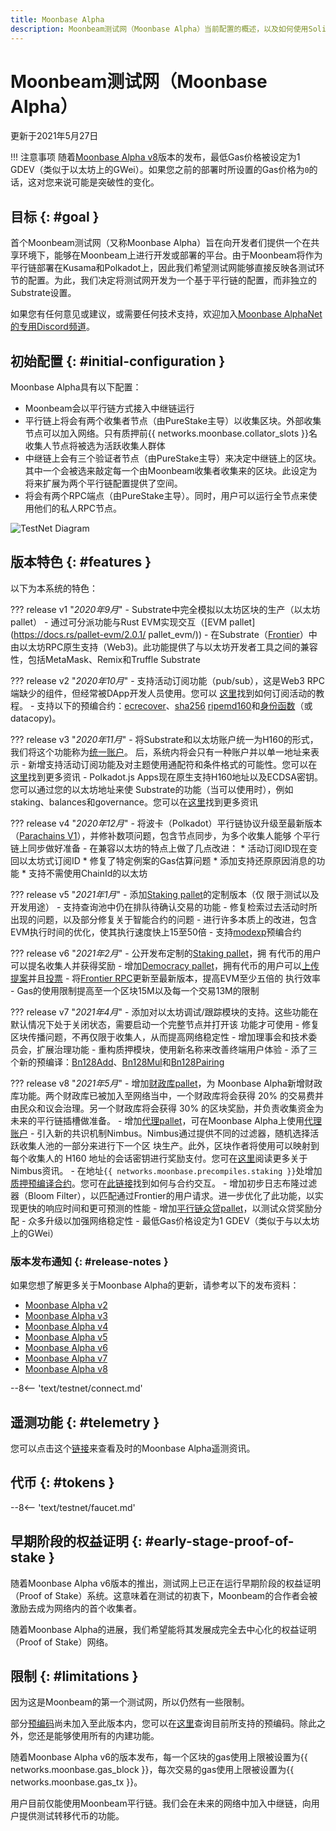 ```yaml
---
title: Moonbase Alpha
description: Moonbeam测试网（Moonbase Alpha）当前配置的概述，以及如何使用Solidity开始在其上进行构建。
---
```


# Moonbeam测试网（Moonbase Alpha）

更新于2021年5月27日

!!! 注意事项 
    随着[Moonbase Alpha v8](https://github.com/PureStake/moonbeam/releases/tag/v0.8.0)版本的发布，最低Gas价格被设定为1 GDEV（类似于以太坊上的GWei）。如果您之前的部署时所设置的Gas价格为`0`的话，这对您来说可能是突破性的变化。

## 目标 {: #goal } 

首个Moonbeam测试网（又称Moonbase Alpha）旨在向开发者们提供一个在共享环境下，能够在Moonbeam上进行开发或部署的平台。由于Moonbeam将作为平行链部署在Kusama和Polkadot上，因此我们希望测试网能够直接反映各测试环节的配置。为此，我们决定将测试网开发为一个基于平行链的配置，而非独立的Substrate设置。

如果您有任何意见或建议，或需要任何技术支持，欢迎加入[Moonbase AlphaNet的专用Discord频道](https://discord.gg/PfpUATX)。

## 初始配置 {: #initial-configuration } 

Moonbase Alpha具有以下配置：

 - Moonbeam会以平行链方式接入中继链运行
 - 平行链上将会有两个收集者节点（由PureStake主导）以收集区块。外部收集节点可以加入网络。只有质押前{{ networks.moonbase.collator_slots }}名收集人节点将被选为活跃收集人群体
 - 中继链上会有三个验证者节点（由PureStake主导）来决定中继链上的区块。其中一个会被选来敲定每一个由Moonbeam收集者收集来的区块。此设定为将来扩展为两个平行链配置提供了空间。
 - 将会有两个RPC端点（由PureStake主导）。同时，用户可以运行全节点来使用他们的私人RPC节点。

![TestNet Diagram](/images/learn/platform/networks/moonbase-diagram-v7.png)

## 版本特色 {: #features } 

以下为本系统的特色：

??? release v1 "_2020年9月_" 
    - Substrate中完全模拟以太坊区块的生产（以太坊pallet）
    - 通过可分派功能与Rust EVM实现交互（[EVM pallet](https://docs.rs/pallet-evm/2.0.1/    pallet_evm/))
    - 在Substrate（[Frontier](https://github.com/paritytech/frontier)）中由以太坊RPC原生支持（Web3)。此功能提供了与以太坊开发者工具之间的兼容性，包括MetaMask、Remix和Truffle Substrate


??? release v2 "_2020年10月_"
    - 支持活动订阅功能（pub/sub），这是Web3 RPC端缺少的组件，但经常被DApp开发人员使用。您可以    [这里](/integrations/pubsub/)找到如何订阅活动的教程。
    - 支持以下的预编合约：[ecrecover](https://docs.klaytn.com/smart-contract/precompiled-contracts#address-0x-01-ecrecover-hash-v-r-s)、[sha256](https://docs.klaytn.com/smart-contract/precompiled-contracts#address-0x-02-sha-256-data)    [ripemd160](https://docs.klaytn.com/smart-contract/precompiled-contracts#address-0x-03-ripemd-160-data)和[身份函数](https://docs.klaytn.com/smart-contract/precompiled-contracts#address-0x-04-datacopy-data)（或datacopy)。


??? release v3 "_2020年11月_" 
    - 将Substrate和以太坊账户统一为H160的形式，我们将这个功能称为[统一账户](https://medium.com/moonbeam-network/moonbase-alpha-v3-introducing-unified-accounts-88fae3564cda)。    后，系统内将会只有一种账户并以单一地址来表示
    - 新增支持活动订阅功能及对主题使用通配符和条件格式的可能性。您可以在[这里](/integrations/pubsub/#using-wildcards-and-conditional-formatting)找到更多资讯
    - Polkadot.js Apps现在原生支持H160地址以及ECDSA密钥。您可以通过您的以太坊地址来使    Substrate的功能（当可以使用时），例如staking、balances和governance。您可以在[这里](/integrations/wallets/polkadotjs/)找到更多资讯


??? release v4 "_2020年12月_"
    - 将波卡（Polkadot）平行链协议升级至最新版本（[Parachains V1](https://w3f.github.io/parachain-implementers-guide/)），并修补数项问题，包含节点同步，为多个收集人能够    个平行链上同步做好准备
    - 在兼容以太坊的特点上做了几点改进：
        * 活动订阅ID现在变回以太坊式订阅ID
        * 修复了特定例案的Gas估算问题
        * 添加支持还原原因消息的功能
        * 支持不需使用ChainId的以太坊

??? release v5 "_2021年1月_"
    - 添加[Staking pallet](https://wiki.polkadot.network/docs/learn-staking)的定制版本（仅    限于测试以及开发用途）
    - 支持查询池中仍在排队待确认交易的功能
    - 修复检索过去活动时所出现的问题，以及部分修复关于智能合约的问题
    - 进行许多本质上的改进，包含EVM执行时间的优化，使其执行速度快上15至50倍
    - 支持[modexp](https://docs.klaytn.com/smart-contract/precompiled-contracts#address-0x05-bigmodexp-base-exp-mod)预编合约


??? release v6 "_2021年2月_"
    - 公开发布定制的[Staking pallet](https://wiki.polkadot.network/docs/learn-staking)，拥    有代币的用户可以提名收集人并获得奖励
    - 增加[Democracy pallet](https://github.com/paritytech/substrate/tree/HEAD/frame/democracy)，拥有代币的用户可以[上传提案](/governance/proposals/)并且[投票](/governance/voting/)
    - 将[Frontier RPC](https://github.com/paritytech/frontier)更新至最新版本，提高EVM至少五倍的    执行效率
    - Gas的使用限制提高至一个区块15M以及每一个交易13M的限制

??? release v7 "_2021年4月_"
    - 添加对以太坊调试/跟踪模块的支持。这些功能在默认情况下处于关闭状态，需要启动一个完整节点并打开该    功能才可使用
        - 修复区块传播问题，不再仅限于收集人，从而提高网络稳定性
        - 增加理事会和技术委员会，扩展治理功能
        - 重构质押模块，使用新名称来改善终端用户体验
        - 添了三个新的预编译：[Bn128Add](https://eips.ethereum.org/EIPS/eip-196)、[Bn128Mul](https://eips.ethereum.org/EIPS/eip-196)和[Bn128Pairing](https://eips.ethereum.org/EIPS/eip-197)

??? release v8 "_2021年5月_" 
    - 增加[财政库pallet](https://substrate.dev/rustdocs/v3.0.0/pallet_treasury/index.html)，为    Moonbase Alpha新增财政库功能。两个财政库已被加入至网络当中，一个财政库将会获得 20% 的交易费并由民众和议会治理。另一个财政库将会获得 30% 的区块奖励，并负责收集资金为未来的平行链插槽做准备。
        - 增加[代理pallet](https://substrate.dev/rustdocs/v3.0.0/pallet_proxy/index.html)，可在Moonbase Alpha上使用[代理账户](https://wiki.polkadot.network/docs/learn-proxies)
        - 引入新的共识机制Nimbus。Nimbus通过提供不同的过滤器，随机选择活跃收集人池的一部分来进行下一个区    块生产。此外，区块作者将使用可以映射到每个收集人的 H160 地址的会话密钥进行奖励支付。您可在[这里](/learn/consensus/)阅读更多关于Nimbus资讯。
        - 在地址`{{ networks.moonbase.precompiles.staking }}`处增加[质押预编译合约](https://github.com/PureStake/moonbeam/pull/358)。您可在[此链接](https://raw.githubusercontent.com/PureStake/moonbeam/master/runtime/precompiles/src/StakingInterface.sol)找到如何与合约交互。
        - 增加初步日志布隆过滤器（Bloom Filter），以匹配通过Frontier的用户请求。进一步优化了此功能，以实现更快的响应时间和更可预测的性能
        - 增加[平行链众贷pallet](https://github.com/paritytech/polkadot/blob/master/runtime/common/src/crowdloan.rs)，以测试众贷奖励分配
        - 众多升级以加强网络稳定性
        - 最低Gas价格设定为1 GDEV（类似于与以太坊上的GWei）


### 版本发布通知 {: #release-notes } 

如果您想了解更多关于Moonbase Alpha的更新，请参考以下的发布资料：

 - [Moonbase Alpha v2](https://github.com/PureStake/moonbeam/releases/tag/v0.2.0)
 - [Moonbase Alpha v3](https://github.com/PureStake/moonbeam/releases/tag/v0.3.0)
 - [Moonbase Alpha v4](https://github.com/PureStake/moonbeam/releases/tag/v0.4.0)
 - [Moonbase Alpha v5](https://github.com/PureStake/moonbeam/releases/tag/v0.5.0)
 - [Moonbase Alpha v6](https://github.com/PureStake/moonbeam/releases/tag/v0.6.0)
 - [Moonbase Alpha v7](https://github.com/PureStake/moonbeam/releases/tag/v0.7.0)
 - [Moonbase Alpha v8](https://github.com/PureStake/moonbeam/releases/tag/v0.8.0)

--8<-- 'text/testnet/connect.md'

## 遥测功能 {: #telemetry } 

您可以点击这个[链接](https://telemetry.polkadot.io/#list/Moonbase%20Alpha)来查看及时的Moonbase Alpha遥测资讯。

## 代币 {: #tokens } 

--8<-- 'text/testnet/faucet.md'

## 早期阶段的权益证明 {: #early-stage-proof-of-stake } 

随着Moonbase Alpha v6版本的推出，测试网上已正在运行早期阶段的权益证明（Proof of Stake）系统。这意味着在测试的初衷下，Moonbeam的合作者会被激励去成为网络内的首个收集者。

随着Moonbase Alpha的进展，我们希望能将其发展成完全去中心化的权益证明（Proof of Stake）网络。

## 限制 {: #limitations } 

因为这是Moonbeam的第一个测试网，所以仍然有一些限制。

部分[预编码](https://docs.klaytn.com/smart-contract/precompiled-contracts)尚未加入至此版本内，您可以在[这里](/integrations/precompiles/)查询目前所支持的预编码。除此之外，您还是能够使用所有的内建功能。

随着Moonbase Alpha v6的版本发布，每一个区块的gas使用上限被设置为{{ networks.moonbase.gas_block }}，每次交易的gas使用上限被设置为{{ networks.moonbase.gas_tx }}。

用户目前仅能使用Moonbeam平行链。我们会在未来的网络中加入中继链，向用户提供测试转移代币的功能。